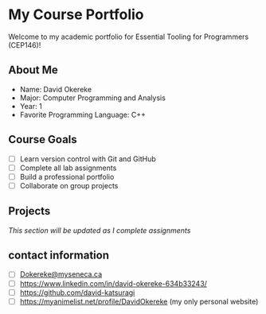 # My Course Portfolio

Welcome to my academic portfolio for Essential Tooling for Programmers (CEP146)!

## About Me
- Name: David Okereke
- Major: Computer Programming and Analysis
- Year: 1
- Favorite Programming Language: C++

## Course Goals
- [ ] Learn version control with Git and GitHub
- [ ] Complete all lab assignments
- [ ] Build a professional portfolio
- [ ] Collaborate on group projects

## Projects
*This section will be updated as I complete assignments*

## contact information
- [ ] Dokereke@myseneca.ca
- [ ] https://www.linkedin.com/in/david-okereke-634b33243/
- [ ] https://github.com/david-katsuragi
- [ ] https://myanimelist.net/profile/DavidOkereke (my only personal website)
